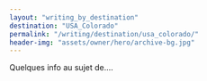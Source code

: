 ```yaml
---
layout: "writing_by_destination"
destination: "USA_Colorado"
permalink: "/writing/destination/usa_colorado/"
header-img: "assets/owner/hero/archive-bg.jpg"
---
```


Quelques info au sujet de....